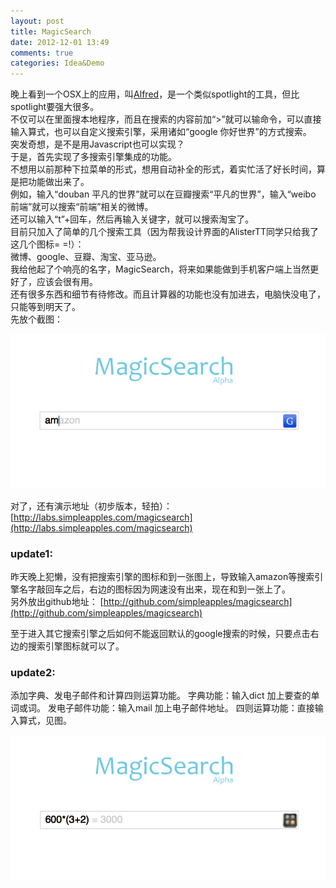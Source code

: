 ```yaml
---
layout: post
title: MagicSearch
date: 2012-12-01 13:49
comments: true
categories: Idea&Demo
---
```


晚上看到一个OSX上的应用，叫[Alfred](http://www.alfredapp.com/)，是一个类似spotlight的工具，但比spotlight要强大很多。  
不仅可以在里面搜本地程序，而且在搜索的内容前加“>”就可以输命令，可以直接输入算式，也可以自定义搜索引擎，采用诸如“google 你好世界”的方式搜索。  
突发奇想，是不是用Javascript也可以实现？  
于是，首先实现了多搜索引擎集成的功能。  
不想用以前那种下拉菜单的形式，想用自动补全的形式，着实忙活了好长时间，算是把功能做出来了。  
例如，输入“douban 平凡的世界”就可以在豆瓣搜索“平凡的世界”，输入“weibo 前端”就可以搜索“前端”相关的微博。  
还可以输入“t”+回车，然后再输入关键字，就可以搜索淘宝了。  
目前只加入了简单的几个搜索工具（因为帮我设计界面的AlisterTT同学只给我了这几个图标= =!）：  
微博、google、豆瓣、淘宝、亚马逊。  
我给他起了个响亮的名字，MagicSearch，将来如果能做到手机客户端上当然更好了，应该会很有用。  
还有很多东西和细节有待修改。而且计算器的功能也没有加进去，电脑快没电了，只能等到明天了。  
先放个截图：

![Alt text](/upload/magicsearch1.png)

对了，还有演示地址（初步版本，轻拍）：
[http://labs.simpleapples.com/magicsearch](http://labs.simpleapples.com/magicsearch)
### update1: ###
昨天晚上犯懒，没有把搜索引擎的图标和到一张图上，导致输入amazon等搜索引擎名字敲回车之后，右边的图标因为网速没有出来，现在和到一张上了。  
另外放出github地址：
[http://github.com/simpleapples/magicsearch](http://github.com/simpleapples/magicsearch)

至于进入其它搜索引擎之后如何不能返回默认的google搜索的时候，只要点击右边的搜索引擎图标就可以了。
### update2: ###
添加字典、发电子邮件和计算四则运算功能。
字典功能：输入dict 加上要查的单词或词。
发电子邮件功能：输入mail 加上电子邮件地址。
四则运算功能：直接输入算式，见图。

![Alt text](/upload/magicsearch2.png)
